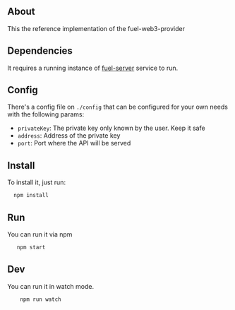 ## About

This the reference implementation of the fuel-web3-provider

## Dependencies

It requires a running instance of [fuel-server](https://github.com/ahmb84/fuel-server) service to run.

## Config

There's a config file on `./config` that can be configured for your own needs with the following params:

- `privateKey`: The private key only known by the user. Keep it safe
- `address`: Address of the private key
- `port`: Port where the API will be served

## Install

To install it, just run:

```javascript
  npm install
```

## Run

You can run it via npm

```javascript
   npm start
```

## Dev

You can run it in watch mode.

```javascript
    npm run watch
```
